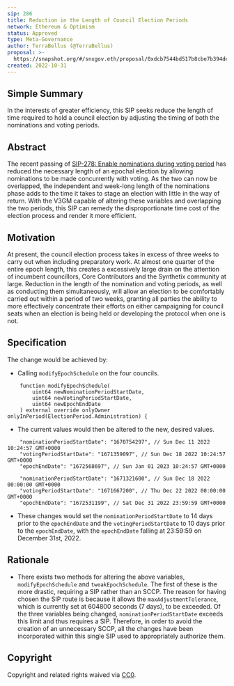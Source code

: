 ```yaml
---
sip: 286
title: Reduction in the Length of Council Election Periods
network: Ethereum & Optimism
status: Approved
type: Meta-Governance
author: TerraBellus (@TerraBellus)
proposal: >-
  https://snapshot.org/#/snxgov.eth/proposal/0xdcb7544bd517b8cbe7b394dedd305971425bf9423872a4e14eeefb8f42612cef
created: 2022-10-31
---
```


<!--You can leave these HTML comments in your merged SIP and delete the visible duplicate text guides, they will not appear and may be helpful to refer to if you edit it again. This is the suggested template for new SIPs. Note that an SIP number will be assigned by an editor. When opening a pull request to submit your SIP, please use an abbreviated title in the filename, `sip-draft_title_abbrev.md`. The title should be 44 characters or less.-->

## Simple Summary

<!--"If you can't explain it simply, you don't understand it well enough." Simply describe the outcome the proposed changes intends to achieve. This should be non-technical and accessible to a casual community member.-->

In the interests of greater efficiency, this SIP seeks reduce the length of time required to hold a council election by adjusting the timing of both the nominations and voting periods.

## Abstract

<!--A short (~200 word) description of the proposed change, the abstract should clearly describe the proposed change. This is what *will* be done if the SIP is implemented, not *why* it should be done or *how* it will be done. If the SIP proposes deploying a new contract, write, "we propose to deploy a new contract that will do x".-->

The recent passing of [SIP-278: Enable nominations during voting period](https://sips.synthetix.io/sips/sip-278/) has reduced the necessary length of an epochal election by allowing nominations to be made concurrently with voting. As the two can now be overlapped, the independent and week-long length of the nominations phase adds to the time it takes to stage an election with little in the way of return. With the V3GM capable of altering these variables and overlapping the two periods, this SIP can remedy the disproportionate time cost of the election process and render it more efficient.

## Motivation

<!--This is the problem statement. This is the *why* of the SIP. It should clearly explain *why* the current state of the protocol is inadequate.  It is critical that you explain *why* the change is needed, if the SIP proposes changing how something is calculated, you must address *why* the current calculation is inaccurate or wrong. This is not the place to describe how the SIP will address the issue!-->

At present, the council election process takes in excess of three weeks to carry out when including preparatory work. At almost one quarter of the entire epoch length, this creates a excessively large drain on the attention of incumbent councillors, Core Contributors and the Synthetix community at large. Reduction in the length of the nomination and voting periods, as well as conducting them simultaneously, will allow an election to be comfortably carried out within a period of two weeks, granting all parties the ability to more effectively concentrate their efforts on either campaigning for council seats when an election is being held or developing the protocol when one is not.

## Specification

<!--The specification should describe the syntax and semantics of any new feature, there are five sections
1. Overview
2. Rationale
3. Technical Specification
4. Test Cases
5. Configurable Values
-->

The change would be achieved by:

- Calling `modifyEpochSchedule` on the four councils.

```solidity
    function modifyEpochSchedule(
        uint64 newNominationPeriodStartDate,
        uint64 newVotingPeriodStartDate,
        uint64 newEpochEndDate
    ) external override onlyOwner onlyInPeriod(ElectionPeriod.Administration) {
```

- The current values would then be altered to the new, desired values.

```solidity
    "nominationPeriodStartDate": "1670754297", // Sun Dec 11 2022 10:24:57 GMT+0000
    "votingPeriodStartDate": "1671359097", // Sun Dec 18 2022 10:24:57 GMT+0000
    "epochEndDate": "1672568697", // Sun Jan 01 2023 10:24:57 GMT+0000
```

```solidity
    "nominationPeriodStartDate": "1671321600", // Sun Dec 18 2022 00:00:00 GMT+0000
    "votingPeriodStartDate": "1671667200", // Thu Dec 22 2022 00:00:00 GMT+0000
    "epochEndDate": "1672531199", // Sat Dec 31 2022 23:59:59 GMT+0000
```
    
- These changes would set the `nominationPeriodStartDate` to 14 days prior to the `epochEndDate` and the `votingPeriodStartDate` to 10 days prior to the `epochEndDate`, with the `epochEndDate` falling at 23:59:59 on December 31st, 2022.

## Rationale

<!--This is where you explain the reasoning behind how you propose to solve the problem. Why did you propose to implement the change in this way, what were the considerations and trade-offs. The rationale fleshes out what motivated the design and why particular design decisions were made. It should describe alternate designs that were considered and related work. The rationale may also provide evidence of consensus within the community, and should discuss important objections or concerns raised during discussion.-->

- There exists two methods for altering the above variables, `modifyEpochSchedule` and `tweakEpochSchedule`. The first of these is the more drastic, requiring a SIP rather than an SCCP. The reason for having chosen the SIP route is because it allows the `maxAdjustmentTolerance`, which is currently set at 604800 seconds (7 days), to be exceeded. Of the three variables being changed, `nominationPeriodStartDate` exceeds this limit and thus requires a SIP. Therefore, in order to avoid the creation of an unnecessary SCCP, all the changes have been incorporated within this single SIP used to appropriately authorize them. 

## Copyright

Copyright and related rights waived via [CC0](https://creativecommons.org/publicdomain/zero/1.0/).
